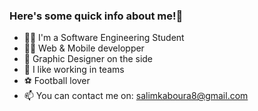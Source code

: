 ### Here's some quick info about me!👋

- 👨‍🎓 I'm a Software Engineering Student
- 👨‍💻 Web & Mobile developper
- 🎨 Graphic Designer on the side
- 👯 I like working in teams
- ⚽️ Football lover
- 📫 You can contact me on: salimkaboura8@gmail.com
